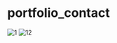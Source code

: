 # portfolio_contact
![1](https://user-images.githubusercontent.com/98634205/177211867-5a1d5c28-e38f-4813-aaa6-08f334e19f2d.jpg)
![12](https://user-images.githubusercontent.com/98634205/177211924-8c22f3d0-2f10-47e1-8c5a-d33b97374625.jpg)
